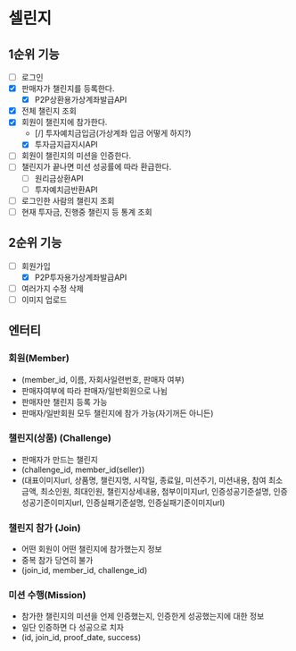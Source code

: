# 셀린지

## 1순위 기능

- [ ] 로그인
- [x] 판매자가 챌린지를 등록한다.
  - [x] P2P상환용가상계좌발급API
- [x] 전체 챌린지 조회
- [x] 회원이 챌린지에 참가한다.
  - [/] 투자예치금입금(가상계좌 입금 어떻게 하지?)
  - [x] 투자금지급지시API
- [ ] 회원이 챌린지의 미션을 인증한다.
- [ ] 챌린지가 끝나면 미션 성공률에 따라 환급한다.
  - [ ] 원리금상환API
  - [ ] 투자예치금반환API
- [ ] 로그인한 사람의 챌린지 조회
- [ ] 현재 투자금, 진행중 챌린지 등 통계 조회

## 2순위 기능

- [ ] 회원가입
  - [x] P2P투자용가상계좌발급API
- [ ] 여러가지 수정 삭제
- [ ] 이미지 업로드

## 엔터티

### 회원(Member)

- (member_id, 이름, 자회사일련번호, 판매자 여부)
- 판매자여부에 따라 판매자/일반회원으로 나뉨
- 판매자만 챌린지 등록 가능
- 판매자/일반회원 모두 챌린지에 참가 가능(자기꺼든 아니든)

### 챌린지(상품) (Challenge)

- 판매자가 만드는 챌린지
- (challenge_id, member_id(seller))
- (대표이미지url, 상품명, 챌린지명, 시작일, 종료일,
 미션주기, 미션내용, 참여 최소 금액, 최소인원, 최대인원,
 챌린지상세내용, 첨부이미지url, 인증성공기준설명, 인증성공기준이미지url, 인증실패기준설명, 인증실패기준이미지url)
 
### 챌린지 참가 (Join)

- 어떤 회원이 어떤 챌린지에 참가했는지 정보
- 중복 참가 당연히 불가
- (join_id, member_id, challenge_id)

### 미션 수행(Mission)

- 참가한 챌린지의 미션을 언제 인증했는지, 인증한게 성공했는지에 대한 정보
- 일단 인증하면 다 성공으로 치자
- (id, join_id, proof_date, success)
